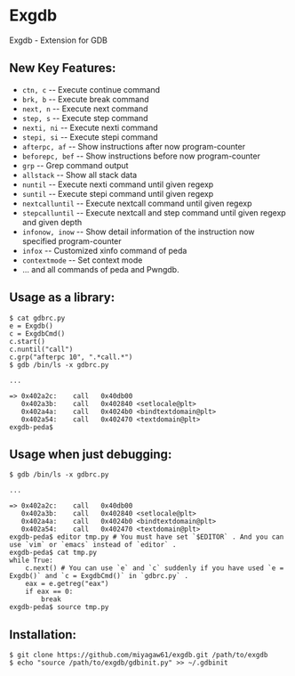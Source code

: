 Exgdb
=====

Exgdb - Extension for GDB

## New Key Features:

* `ctn, c` -- Execute continue command
* `brk, b` -- Execute break command
* `next, n` -- Execute next command
* `step, s` -- Execute step command
* `nexti, ni` -- Execute nexti command
* `stepi, si` -- Execute stepi command
* `afterpc, af` -- Show instructions after now program-counter
* `beforepc, bef` -- Show instructions before now program-counter
* `grp` -- Grep command output
* `allstack` -- Show all stack data
* `nuntil` -- Execute nexti command until given regexp
* `suntil` -- Execute stepi command until given regexp
* `nextcalluntil` -- Execute nextcall command until given regexp
* `stepcalluntil` -- Execute nextcall and step command until given regexp and given depth
* `infonow, inow` -- Show detail information of the instruction now specified program-counter
* `infox` -- Customized xinfo command of peda
* `contextmode` -- Set context mode
* ... and all commands of peda and Pwngdb.

## Usage as a library:

    $ cat gdbrc.py
    e = Exgdb()
    c = ExgdbCmd()
    c.start()
    c.nuntil("call")
    c.grp("afterpc 10", ".*call.*")
    $ gdb /bin/ls -x gdbrc.py

    ...

    => 0x402a2c:    call   0x40db00
       0x402a3b:    call   0x402840 <setlocale@plt>
       0x402a4a:    call   0x4024b0 <bindtextdomain@plt>
       0x402a54:    call   0x402470 <textdomain@plt>
    exgdb-peda$ 

## Usage when just debugging:

    $ gdb /bin/ls -x gdbrc.py

    ...

    => 0x402a2c:    call   0x40db00
       0x402a3b:    call   0x402840 <setlocale@plt>
       0x402a4a:    call   0x4024b0 <bindtextdomain@plt>
       0x402a54:    call   0x402470 <textdomain@plt>
    exgdb-peda$ editor tmp.py # You must have set `$EDITOR` . And you can use `vim` or `emacs` instead of `editor` .
    exgdb-peda$ cat tmp.py
    while True:
        c.next() # You can use `e` and `c` suddenly if you have used `e = Exgdb()` and `c = ExgdbCmd()` in `gdbrc.py` .
        eax = e.getreg("eax")
        if eax == 0:
            break
    exgdb-peda$ source tmp.py

## Installation:

    $ git clone https://github.com/miyagaw61/exgdb.git /path/to/exgdb
    $ echo "source /path/to/exgdb/gdbinit.py" >> ~/.gdbinit
